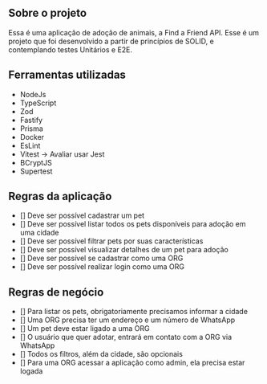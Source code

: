 ## Sobre o projeto 

Essa é uma aplicação de adoção de animais, a Find a Friend API.
Esse é um projeto que foi desenvolvido a partir de princípios de SOLID, e contemplando testes Unitários e E2E. 

## Ferramentas utilizadas

- NodeJs
- TypeScript
- Zod
- Fastify
- Prisma
- Docker
- EsLint
- Vitest -> Avaliar usar Jest 
- BCryptJS
- Supertest

## Regras da aplicação

- [] Deve ser possível cadastrar um pet
- [] Deve ser possível listar todos os pets disponíveis para adoção em uma cidade
- [] Deve ser possível filtrar pets por suas características
- [] Deve ser possível visualizar detalhes de um pet para adoção
- [] Deve ser possível se cadastrar como uma ORG
- [] Deve ser possível realizar login como uma ORG

## Regras de negócio

- [] Para listar os pets, obrigatoriamente precisamos informar a cidade
- [] Uma ORG precisa ter um endereço e um número de WhatsApp
- [] Um pet deve estar ligado a uma ORG
- [] O usuário que quer adotar, entrará em contato com a ORG via WhatsApp
- [] Todos os filtros, além da cidade, são opcionais
- [] Para uma ORG acessar a aplicação como admin, ela precisa estar logada

